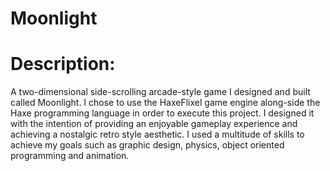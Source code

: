 # Moonlight

# Description:

A two-dimensional side-scrolling arcade-style game I designed and built called Moonlight. I chose to use the HaxeFlixel game engine along-side the Haxe programming language in order to execute this project. I designed it with the intention of providing an enjoyable gameplay experience and achieving a nostalgic retro style aesthetic. I used a multitude of skills to achieve my goals such as graphic design, physics, object oriented programming and animation.
